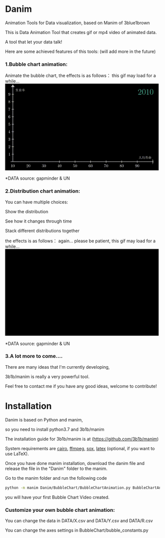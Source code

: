 # Danim

Animation Tools for Data visualization, based on Manim of 3blue1brown

This is Data Animation Tool that creates gif or mp4 video of animated data.

A tool that let your data talk!

Here are some achieved features of this tools: (will add more in the future)


### 1.Bubble chart animation:

Animate the bubble chart, the effects is as follows：
this gif may load for a while...
<img src="image/DEMO1.gif" width="500px" height="281px">

*DATA source: gapminder & UN

### 2.Distribution chart animation:
You can have multiple choices:

Show the distribution

See how it changes through time

Stack different distributions together

the effects is as follows： 
again... please be patient, this gif may load for a while...
<img src="image/DEMO2.gif" width="500px" height="281px">

*DATA source: gapminder & UN

### 3.A lot more to come.... 
There are many ideas that I'm currently developing, 

3b1b/manim is really a very powerful tool.

Feel free to contact me if you have any good ideas, welcome to contribute!


# Installation

Danim is based on Python and manim,

so you need to install python3.7 and 3b1b/manim

The installation guide for 3b1b/manim is at (https://github.com/3b1b/manim)

System requirements are [cairo](https://www.cairographics.org), [ffmpeg](https://www.ffmpeg.org), [sox](http://sox.sourceforge.net), [latex](https://www.latex-project.org) (optional, if you want to use LaTeX).

Once you have done manim installation, download the danim file and release the file in the "Danim" folder to the manim.

Go to the manim folder and run the following code

```sh
python -m manim Danim/BubbleChart/BubbleChartAnimation.py BubbleChartAnimation -p
```

you will have your first Bubble Chart Video created.


### Customize your own bubble chart animation:

You can change the data in DATA/X.csv and DATA/Y.csv and DATA/R.csv 

You can change the axes settings in BubbleChart/bubble_constants.py
